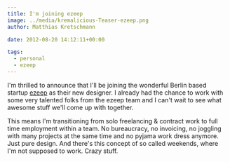 ```yaml
---
title: I'm joining ezeep
image: ../media/kremalicious-Teaser-ezeep.png
author: Matthias Kretschmann

date: 2012-08-20 14:12:11+00:00

tags:
  - personal
  - ezeep
---
```


I'm thrilled to announce that I'll be joining the wonderful Berlin based startup [ezeep](http://ezeep.com) as their new designer. I already had the chance to work with some very talented folks from the ezeep team and I can't wait to see what awesome stuff we'll come up with together.

This means I'm transitioning from solo freelancing & contract work to full time employment within a team. No bureaucracy, no invoicing, no joggling with many projects at the same time and no pyjama work dress anymore. Just pure design. And there's this concept of so called weekends, where I'm not supposed to work. Crazy stuff.
